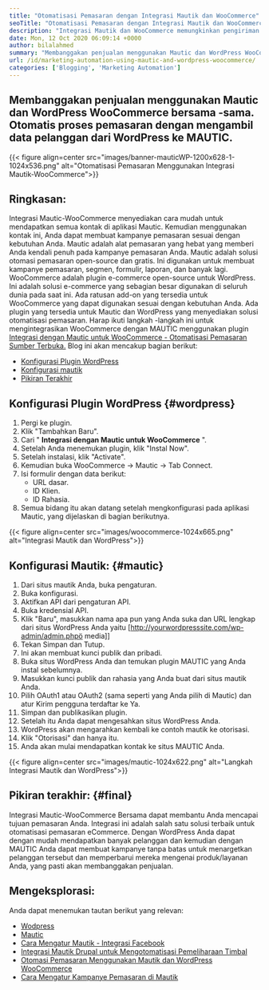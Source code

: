 ```yaml
---
title: "Otomatisasi Pemasaran dengan Integrasi Mautik dan WooCommerce" 
seoTitle: "Otomatisasi Pemasaran dengan Integrasi Mautik dan WooCommerce" 
description: "Integrasi Mautik dan WooCommerce memungkinkan pengiriman informasi kontak dari situs WordPress ke MAUTIC. Itu membantu memasarkan produk melalui aplikasi MAUTIC." 
date: Mon, 12 Oct 2020 06:09:14 +0000
author: bilalahmed
summary: "Membanggakan penjualan menggunakan Mautic dan WordPress WooCommerce bersama -sama. Otomatis proses pemasaran dengan mengambil data pelanggan dari WordPress ke MAUTIC." 
url: /id/marketing-automation-using-mautic-and-wordpress-woocommerce/
categories: ['Blogging', 'Marketing Automation']
---
```


## Membanggakan penjualan menggunakan Mautic dan WordPress WooCommerce bersama -sama. Otomatis proses pemasaran dengan mengambil data pelanggan dari WordPress ke MAUTIC.

{{< figure align=center src="images/banner-mauticWP-1200x628-1-1024x536.png" alt="Otomatisasi Pemasaran Menggunakan Integrasi Mautik-WooCommerce">}}


## Ringkasan:
Integrasi Mautic-WooCommerce menyediakan cara mudah untuk mendapatkan semua kontak di aplikasi Mautic. Kemudian menggunakan kontak ini, Anda dapat membuat kampanye pemasaran sesuai dengan kebutuhan Anda. Mautic adalah alat pemasaran yang hebat yang memberi Anda kendali penuh pada kampanye pemasaran Anda.
Mautic adalah solusi otomasi pemasaran open-source dan gratis. Ini digunakan untuk membuat kampanye pemasaran, segmen, formulir, laporan, dan banyak lagi.
WooCommerce adalah plugin e-commerce open-source untuk WordPress. Ini adalah solusi e-commerce yang sebagian besar digunakan di seluruh dunia pada saat ini. Ada ratusan add-on yang tersedia untuk WooCommerce yang dapat digunakan sesuai dengan kebutuhan Anda.
Ada plugin yang tersedia untuk Mautic dan WordPress yang menyediakan solusi otomatisasi pemasaran. Harap ikuti langkah -langkah ini untuk mengintegrasikan WooCommerce dengan MAUTIC menggunakan plugin [Integrasi dengan Mautic untuk WooCommerce - Otomatisasi Pemasaran Sumber Terbuka.][1]
Blog ini akan mencakup bagian berikut:
  * [Konfigurasi Plugin WordPress][2]
  * [Konfigurasi mautik][3]
  * [Pikiran Terakhir][4]

## Konfigurasi Plugin WordPress {#wordpress}

  1. Pergi ke plugin.
  2. Klik "Tambahkan Baru".
  3. Cari "  **Integrasi dengan Mautic untuk WooCommerce**  ".
  4. Setelah Anda menemukan plugin, klik "Instal Now".
  5. Setelah instalasi, klik "Activate".
  6. Kemudian buka WooCommerce -> Mautic -> Tab Connect.
  7. Isi formulir dengan data berikut:
      * URL dasar.
      * ID Klien.
      * ID Rahasia.
  8. Semua bidang itu akan datang setelah mengkonfigurasi pada aplikasi Mautic, yang dijelaskan di bagian berikutnya.

{{< figure align=center src="images/woocommerce-1024x665.png" alt="Integrasi Mautik dan WordPress">}}


## Konfigurasi Mautik: {#mautic}

  1. Dari situs mautik Anda, buka pengaturan.
  2. Buka konfigurasi.
  3. Aktifkan API dari pengaturan API.
  4. Buka kredensial API.
  5. Klik "Baru", masukkan nama apa pun yang Anda suka dan URL lengkap dari situs WordPress Anda yaitu [http://yourwordpresssite.com/wp-admin/admin.phpö media]]
  6. Tekan Simpan dan Tutup.
  7. Ini akan membuat kunci publik dan pribadi.
  8. Buka situs WordPress Anda dan temukan plugin MAUTIC yang Anda instal sebelumnya.
  9. Masukkan kunci publik dan rahasia yang Anda buat dari situs mautik Anda.
 10. Pilih OAuth1 atau OAuth2 (sama seperti yang Anda pilih di Mautic) dan atur Kirim pengguna terdaftar ke Ya.
 11. Simpan dan publikasikan plugin.
 12. Setelah itu Anda dapat mengesahkan situs WordPress Anda.
 13. WordPress akan mengarahkan kembali ke contoh mautik ke otorisasi.
 14. Klik "Otorisasi" dan hanya itu.
 15. Anda akan mulai mendapatkan kontak ke situs MAUTIC Anda.

{{< figure align=center src="images/mautic-1024x622.png" alt="Langkah Integrasi Mautik dan WordPress">}}


## Pikiran terakhir: {#final}

Integrasi Mautic-WooCommerce Bersama dapat membantu Anda mencapai tujuan pemasaran Anda. Integrasi ini adalah salah satu solusi terbaik untuk otomatisasi pemasaran eCommerce. Dengan WordPress Anda dapat dengan mudah mendapatkan banyak pelanggan dan kemudian dengan MAUTIC Anda dapat membuat kampanye tanpa batas untuk menargetkan pelanggan tersebut dan memperbarui mereka mengenai produk/layanan Anda, yang pasti akan membanggakan penjualan.

## Mengeksplorasi:
Anda dapat menemukan tautan berikut yang relevan:
  * [Wodpress][6]
  * [Mautic][7]
  * [Cara Mengatur Mautik - Integrasi Facebook][8]
  * [Integrasi Mautik Drupal untuk Mengotomatisasi Pemeliharaan Timbal][9]
  * [Otomasi Pemasaran Menggunakan Mautik dan WordPress WooCommerce][10]
  * [Cara Mengatur Kampanye Pemasaran di Mautik][11]



[1]: https://href.li/?https://wordpress.org/plugins/enhanced-woocommerce-mautic-integration/
[2]: #wordpress
[3]: #mautic
[4]: #final
[5]: https://href.li/?http://yourWordpressSite.com/wp-admin/admin.php
[6]: https://products.containerize.com/blogging/wordpress
[7]: https://products.containerize.com/marketing-automation/mautic
[8]: https://blog.containerize.com/marketing-automation/how-to-setup-mautic-facebook-integration/
[9]: https://blog.containerize.com/content-management/drupal-tutorial-automate-lead-growth-with-drupal-mautic/
[10]: https://blog.containerize.com/blogging/id/marketing-automation-using-mautic-and-wordpress-woocommerce/
[11]: https://blog.containerize.com/marketing-automation/how-to-setup-marketing-campaigns-using-mautic-campaign-builder/
